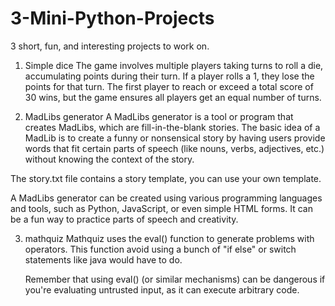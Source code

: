 # 3-Mini-Python-Projects
3 short, fun, and interesting projects to work on.


1. Simple dice
  The game involves multiple players taking turns to roll a die, accumulating points during their turn. If a player rolls a 1, they lose the points for that turn. The first player to reach or exceed a total score of 30 wins, but the game ensures all players get an equal number of turns.


2. MadLibs generator
  A MadLibs generator is a tool or program that creates MadLibs, which are fill-in-the-blank stories. The basic idea of a MadLib is to create a funny or nonsensical story by having users provide words that fit certain parts of speech (like nouns, verbs, adjectives, etc.) without knowing the context of the story.

  The story.txt file contains a story template, you can use your own template.

  A MadLibs generator can be created using various programming languages and tools, such as Python, JavaScript, or even simple HTML forms. It can be a fun way to practice parts of speech and creativity.

3. mathquiz
   Mathquiz uses the eval() function to generate problems with operators. This function avoid using a bunch of "if else" or switch statements like java would have to do.

   Remember that using eval() (or similar mechanisms) can be dangerous if you're evaluating untrusted input, as it can execute arbitrary code.
